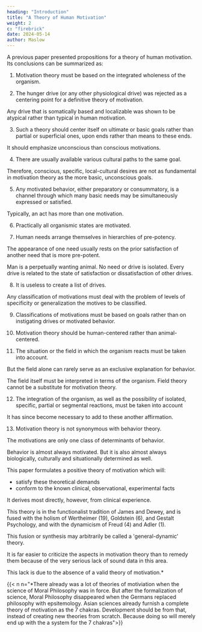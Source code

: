 ```yaml
---
heading: "Introduction"
title: "A Theory of Human Motivation"
weight: 2
c: "firebrick"
date: 2024-05-14
author: Maslow
---
```



<!-- A. H. Maslow (1943)
Originally Published in Psychological Review, 50, 370-396. -->

<!-- In a previous paper, various propositions were presented which would have to be included in any  that could lay claim to being definitive.  -->

A previous paper presented propositions for a theory of human motivation. Its conclusions can be summarized as:

1. Motivation theory must be based on the integrated wholeness of the organism.

2. The hunger drive (or any other physiological drive) was rejected as a centering point for a definitive theory of motivation.

Any drive that is somatically based and localizable was shown to be atypical rather than typical in human motivation.

3. Such a theory should center itself on ultimate or basic goals rather than partial or superficial ones, upon ends rather than means to these ends. 

It should emphasize unconscious than conscious motivations.

4. There are usually available various cultural paths to the same goal.

Therefore, conscious, specific, local-cultural desires are not as fundamental in motivation theory as the more basic, unconscious goals.

5. Any motivated behavior, either preparatory or consummatory, is a channel through which many basic needs may be simultaneously expressed or satisfied. 

Typically, an act has more than one motivation.

6. Practically all organismic states are motivated.

7. Human needs arrange themselves in hierarchies of pre-potency.

The appearance of one need usually rests on the prior satisfaction of another need that is more pre-potent. 

Man is a perpetually wanting animal. No need or drive is isolated. Every drive is related to the state of satisfaction or dissatisfaction of other drives.

8. It is useless to create a list of drives.

 <!-- will get us nowhere for various theoretical and practical reasons. Furthermore  -->

Any classification of motivations must deal with the problem of levels of specificity or generalization the motives to be classified.

9. Classifications of motivations must be based on goals rather than on instigating drives or motivated behavior.

10. Motivation theory should be human-centered rather than animal-centered.

11. The situation or the field in which the organism reacts must be taken into account.

But the field alone can rarely serve as an exclusive explanation for behavior. 

The field itself must be interpreted in terms of the organism. Field theory cannot be a substitute for motivation theory.

12. The integration of the organism, as well as the possibility of isolated, specific, partial or segmental reactions, must be taken into account

It has since become necessary to add to these another affirmation.

13. Motivation theory is not synonymous with behavior theory. 

The motivations are only one class of determinants of behavior. 

Behavior is almost always motivated. But it is also almost always biologically, culturally and situationally determined as well.

This paper formulates a positive theory of motivation which will:
- satisfy these theoretical demands 
- conform to the known clinical, observational, experimental facts

It derives most directly, however, from clinical experience. 

This theory is in the functionalist tradition of James and Dewey, and is fused with the holism of Wertheimer (19), Goldstein (6), and Gestalt Psychology, and with the dynamicism of Freud (4) and Adler (1). 

This fusion or synthesis may arbitrarily be called a 'general-dynamic' theory.

It is far easier to criticize the aspects in motivation theory than to remedy them because of the very serious lack of sound data in this area. 

This lack is due to the absence of a valid theory of motivation.*

{{< n n="*There already was a lot of theories of motiviation when the science of Moral Philosophy was in force. But after the formalization of science, Moral Philosophy disappeared when the Germans replaced philosophy with epsitemology. Asian sciences already furnish a complete theory of motivation as the 7 chakras. Development should be from that, instead of creating new theories from scratch. Because doing so will merely end up with the a system for the 7 chakras">}} 

<!-- The present theory then must be considered to be a suggested program or framework for future research and must stand or fall, not so much on facts available or evidence presented, as upon researches to be done, researches suggested perhaps, by the questions raised in this paper.[p. 372] -->

